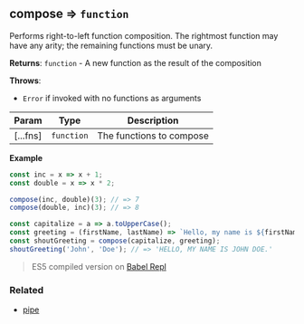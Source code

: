 ## compose => <code>function</code>

Performs right-to-left function composition.
The rightmost function may have any arity; the remaining functions must be unary.

**Returns**: <code>function</code> - A new function as the result of the composition

**Throws**:

- <code>Error</code> if invoked with no functions as arguments


| Param | Type | Description |
| --- | --- | --- |
| [...fns] | <code>function</code> | The functions to compose |

**Example**
```js
const inc = x => x + 1;
const double = x => x * 2;

compose(inc, double)(3); // => 7
compose(double, inc)(3); // => 8

const capitalize = a => a.toUpperCase();
const greeting = (firstName, lastName) => `Hello, my name is ${firstName} ${lastName}.`;
const shoutGreeting = compose(capitalize, greeting);
shoutGreeting('John', 'Doe'); // => 'HELLO, MY NAME IS JOHN DOE.'
```

> ES5 compiled version on [Babel Repl](https://babeljs.io/repl#?babili=false&browsers=&build=&builtIns=false&spec=false&loose=false&code_lz=PQKhCgAIUgFBTATgMwPaILYGdKIJYDmAFgC4C0JqZANvMiZMgK4B2AxiXqi5G6hgAdUWPJ24A6KDAAqReLkKkMwhs3ZieGAIYBPSES0A3eVpZ6t-EjoDckEnNzxteFi4KNWHLixwYmWBgAjeVYLHUloKUgAAWUAEyZaXn4hLHgo6IELLQxIAG81L24AX0gAbXFK5B8AXUhZeUKNHEpkwWF06Bj7RFQAdxw8gFFEXsRS2V6ByAADEbGZyDxkWeqsRdoWAnslnBmABhmImGjEeBImRB98pu9SgEFIFng-j3VvSC0WhzOsRIZUCt7PI-O0RBoMvAAB45AS0KRRPg-BguNiQAC8kChGIAfFjIABqSAARmsiO4AUgcVQTECSUx2PReOxMAATGTIl1Qal4AAKVEAGipNLp8AAlLyAMxi2zAYC4yAAdnJYL51NptCFqIl0tl8qZkAAHAiuRSGGwtAJRFpqHgAF7yTFaBVacSUACqAgESAAwl8-TLycjIAQzuc3BjILzkHhEAEAHI5eBC6hfEiJjDihUzAAS8Go1FQQowehYSd2kAAJAVYwmk6Vq6m65niuIZhyYEjKVgiDSSABxMOcLaR7kdXkWq0kG325MhoduQNdHt9wfwcNbXkAcgAUqgiCwt0KtwARVDwLcyyByhVbnNDAAyD4A8kKALIATUg8fub6GkAASQAZUgHdnxzeNIBPZ8hnELcpGAcAu3NFIOkjXlKnENYxQVDDKgsAgsBwg08igJYVmjHxxE2bYiAxdFMX2HDSMgVi7CIKYnheSB5nQbcxzSRwAEcmFjeAcC0BhaDTSBuBMRACCYTMWBIS8OUgYoyLOC4rkYKizgSNh4AAJUUEheV5AB9IVqmIvFeQInBMTKao8PERyxRqIVHLKfYajFbyFKIslijJcB4kSeBxGhIREBIJy2h5MkgA&debug=false&forceAllTransforms=false&shippedProposals=false&circleciRepo=&evaluate=false&fileSize=false&timeTravel=false&sourceType=module&lineWrap=false&presets=env&prettier=false&targets=&version=7.7.1&externalPlugins=)

### Related

- [pipe](https://github.com/georapbox/js-fp-utils/tree/master/pipe)
